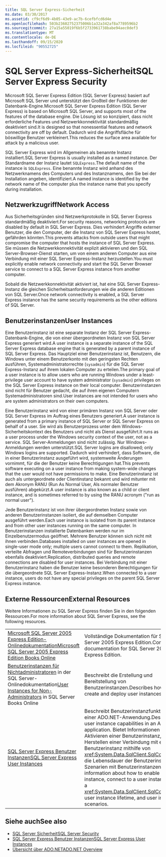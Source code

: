 ```yaml
---
title: SQL Server Express-Sicherheit
ms.date: 03/30/2017
ms.assetid: cf9cf6d9-4b05-43e9-ac7b-6cefbfcd6d4e
ms.openlocfilehash: 503b23602752375006b1a32a342af8a7789596b2
ms.sourcegitcommit: 27a15a55019f6b5f2733961738babe94aec0def3
ms.translationtype: MT
ms.contentlocale: de-DE
ms.lasthandoff: 09/15/2020
ms.locfileid: "90552725"
---
```

# <a name="sql-server-express-security"></a><span data-ttu-id="dfe1d-102">SQL Server Express-Sicherheit</span><span class="sxs-lookup"><span data-stu-id="dfe1d-102">SQL Server Express Security</span></span>
<span data-ttu-id="dfe1d-103">Microsoft SQL Server Express Edition (SQL Server Express) basiert auf Microsoft SQL Server und unterstützt den Großteil der Funktionen der Datenbank-Engine.</span><span class="sxs-lookup"><span data-stu-id="dfe1d-103">Microsoft SQL Server Express Edition (SQL Server Express) is based on Microsoft SQL Server, and supports most of the features of the database engine.</span></span> <span data-ttu-id="dfe1d-104">Die Lösung ist so konzipiert, dass nicht erforderliche Features und Netzwerkkonnektivität standardmäßig deaktiviert sind.</span><span class="sxs-lookup"><span data-stu-id="dfe1d-104">It is designed so that nonessential features and network connectivity are off by default.</span></span> <span data-ttu-id="dfe1d-105">Dadurch wird die Angriffsfläche für böswillige Benutzer verkleinert.</span><span class="sxs-lookup"><span data-stu-id="dfe1d-105">This reduces the surface area available for attack by a malicious user.</span></span>  
  
 <span data-ttu-id="dfe1d-106">SQL Server Express wird im Allgemeinen als benannte Instanz installiert.</span><span class="sxs-lookup"><span data-stu-id="dfe1d-106">SQL Server Express is usually installed as a named instance.</span></span> <span data-ttu-id="dfe1d-107">Der Standardname der Instanz lautet `SQLExpress`.</span><span class="sxs-lookup"><span data-stu-id="dfe1d-107">The default name of the instance is `SQLExpress`.</span></span> <span data-ttu-id="dfe1d-108">Eine benannte Instanz wird anhand des Netzwerknamens des Computers und des Instanznamens, den Sie bei der Installation angeben, identifiziert.</span><span class="sxs-lookup"><span data-stu-id="dfe1d-108">A named instance is identified by the network name of the computer plus the instance name that you specify during installation.</span></span>  
  
## <a name="network-access"></a><span data-ttu-id="dfe1d-109">Netzwerkzugriff</span><span class="sxs-lookup"><span data-stu-id="dfe1d-109">Network Access</span></span>  
 <span data-ttu-id="dfe1d-110">Aus Sicherheitsgründen sind Netzwerkprotokolle in SQL Server Express standardmäßig deaktiviert.</span><span class="sxs-lookup"><span data-stu-id="dfe1d-110">For security reasons, networking protocols are disabled by default in SQL Server Express.</span></span> <span data-ttu-id="dfe1d-111">Dies verhindert Angriffe externer Benutzer, die den Computer, der die Instanz von SQL Server Express hostet, gefährden könnten.</span><span class="sxs-lookup"><span data-stu-id="dfe1d-111">This prevents attacks from outside users that might compromise the computer that hosts the instance of SQL Server Express.</span></span> <span data-ttu-id="dfe1d-112">Sie müssen die Netzwerkkonnektivität explizit aktivieren und den SQL Server-Browser-Dienst starten, um von einem anderen Computer aus eine Verbindung mit einer SQL Server Express-Instanz herzustellen.</span><span class="sxs-lookup"><span data-stu-id="dfe1d-112">You must explicitly enable network connectivity and start the SQL Server Browser service to connect to a SQL Server Express instance from another computer.</span></span>  
  
 <span data-ttu-id="dfe1d-113">Sobald die Netzwerkkonnektivität aktiviert ist, hat eine SQL Server Express-Instanz die gleichen Sicherheitsanforderungen wie die anderen Editionen von SQL Server.</span><span class="sxs-lookup"><span data-stu-id="dfe1d-113">Once network connectivity is enabled, a SQL Server Express instance has the same security requirements as the other editions of SQL Server.</span></span>  
  
## <a name="user-instances"></a><span data-ttu-id="dfe1d-114">Benutzerinstanzen</span><span class="sxs-lookup"><span data-stu-id="dfe1d-114">User Instances</span></span>  
 <span data-ttu-id="dfe1d-115">Eine Benutzerinstanz ist eine separate Instanz der SQL Server Express-Datenbank-Engine, die von einer übergeordneten Instanz von SQL Server Express generiert wird.</span><span class="sxs-lookup"><span data-stu-id="dfe1d-115">A user instance is a separate instance of the SQL Server Express database engine that is generated by a parent instance of SQL Server Express.</span></span> <span data-ttu-id="dfe1d-116">Das Hauptziel einer Benutzerinstanz ist, Benutzern, die Windows unter einem Benutzerkonto mit den geringsten Rechten ausführen, Systemadministratorrechte (`sysadmin`) für die SQL Server Express-Instanz auf ihrem lokalen Computer zu erteilen.</span><span class="sxs-lookup"><span data-stu-id="dfe1d-116">The primary goal of a user instance is to allow users who are running Windows under a least-privilege user account to have system administrator (`sysadmin`) privileges on the SQL Server Express instance on their local computer.</span></span> <span data-ttu-id="dfe1d-117">Benutzerinstanzen sind nicht für Benutzer gedacht, die auf ihren eigenen Computern Systemadministratoren sind.</span><span class="sxs-lookup"><span data-stu-id="dfe1d-117">User instances are not intended for users who are system administrators on their own computers.</span></span>  
  
 <span data-ttu-id="dfe1d-118">Eine Benutzerinstanz wird von einer primären Instanz von SQL Server oder SQL Server Express im Auftrag eines Benutzers generiert.</span><span class="sxs-lookup"><span data-stu-id="dfe1d-118">A user instance is generated from a primary instance of SQL Server or SQL Server Express on behalf of a user.</span></span> <span data-ttu-id="dfe1d-119">Sie wird als Benutzerprozess unter dem Windows-Sicherheitskontext des Benutzers und nicht als Dienst ausgeführt.</span><span class="sxs-lookup"><span data-stu-id="dfe1d-119">It runs as a user process under the Windows security context of the user, not as a service.</span></span> <span data-ttu-id="dfe1d-120">SQL Server-Anmeldungen sind nicht zulässig. Nur Windows-Anmeldungen werden unterstützt.</span><span class="sxs-lookup"><span data-stu-id="dfe1d-120">SQL Server logins are disallowed; only Windows logins are supported.</span></span> <span data-ttu-id="dfe1d-121">Dadurch wird verhindert, dass Software, die in einer Benutzerinstanz ausgeführt wird, systemweite Änderungen vornimmt, für die der Benutzer keine Berechtigungen hat.</span><span class="sxs-lookup"><span data-stu-id="dfe1d-121">This prevents software executing on a user instance from making system-wide changes that the user would not have permissions to make.</span></span> <span data-ttu-id="dfe1d-122">Eine Benutzerinstanz ist auch als untergeordnete oder Clientinstanz bekannt und wird mitunter mit dem Akronym RANU (Run As Normal User, Als normaler Benutzer ausführen) abgekürzt.</span><span class="sxs-lookup"><span data-stu-id="dfe1d-122">A user instance is also known as a child or client instance, and is sometimes referred to by using the RANU acronym ("run as normal user").</span></span>  
  
 <span data-ttu-id="dfe1d-123">Jede Benutzerinstanz ist von ihrer übergeordneten Instanz sowie von anderen Benutzerinstanzen isoliert, die auf demselben Computer ausgeführt werden.</span><span class="sxs-lookup"><span data-stu-id="dfe1d-123">Each user instance is isolated from its parent instance and from other user instances running on the same computer.</span></span> <span data-ttu-id="dfe1d-124">In Benutzerinstanzen installierte Datenbanken werden nur im Einzelbenutzermodus geöffnet. Mehrere Benutzer können sich nicht mit ihnen verbinden.</span><span class="sxs-lookup"><span data-stu-id="dfe1d-124">Databases installed on user instances are opened in single-user mode only; multiple users cannot connect to them.</span></span> <span data-ttu-id="dfe1d-125">Replikation, verteilte Abfragen und Remoteverbindungen sind für Benutzerinstanzen ebenfalls deaktiviert.</span><span class="sxs-lookup"><span data-stu-id="dfe1d-125">Replication, distributed queries and remote connections are disabled for user instances.</span></span> <span data-ttu-id="dfe1d-126">Bei Verbindung mit einer Benutzerinstanz haben die Benutzer keine besonderen Berechtigungen für die übergeordnete SQL Server Express-Instanz.</span><span class="sxs-lookup"><span data-stu-id="dfe1d-126">When connected to a user instance, users do not have any special privileges on the parent SQL Server Express instance.</span></span>  
  
## <a name="external-resources"></a><span data-ttu-id="dfe1d-127">Externe Ressourcen</span><span class="sxs-lookup"><span data-stu-id="dfe1d-127">External Resources</span></span>  
 <span data-ttu-id="dfe1d-128">Weitere Informationen zu SQL Server Express finden Sie in den folgenden Ressourcen.</span><span class="sxs-lookup"><span data-stu-id="dfe1d-128">For more information about SQL Server Express, see the following resources.</span></span>  
  
|||  
|-|-|  
|<span data-ttu-id="dfe1d-129">[Microsoft SQL Server 2005 Express Edition-Onlinedokumentation](/previous-versions/sql/sql-server-2005/ms165706(v=sql.90))</span><span class="sxs-lookup"><span data-stu-id="dfe1d-129">[Microsoft SQL Server 2005 Express Edition Books Online](/previous-versions/sql/sql-server-2005/ms165706(v=sql.90))</span></span>|<span data-ttu-id="dfe1d-130">Vollständige Dokumentation für SQL Server 2005 Express Edition.</span><span class="sxs-lookup"><span data-stu-id="dfe1d-130">Complete documentation for SQL Server 2005 Express Edition.</span></span>|  
|<span data-ttu-id="dfe1d-131">[Benutzerinstanzen für Nichtadministratoren](/previous-versions/sql/sql-server-2008/ms143684(v=sql.100)) in der SQL Server-Onlinedokumentation</span><span class="sxs-lookup"><span data-stu-id="dfe1d-131">[User Instances for Non-Administrators](/previous-versions/sql/sql-server-2008/ms143684(v=sql.100)) in SQL Server Books Online</span></span>|<span data-ttu-id="dfe1d-132">Beschreibt die Erstellung und Bereitstellung von Benutzerinstanzen.</span><span class="sxs-lookup"><span data-stu-id="dfe1d-132">Describes how to create and deploy user instances.</span></span>|  
|[<span data-ttu-id="dfe1d-133">SQL Server Express Benutzer Instanzen</span><span class="sxs-lookup"><span data-stu-id="dfe1d-133">SQL Server Express User Instances</span></span>](sql-server-express-user-instances.md)|<span data-ttu-id="dfe1d-134">Beschreibt Benutzerinstanzfunktionen in einer ADO.NET-Anwendung.</span><span class="sxs-lookup"><span data-stu-id="dfe1d-134">Describes user instance capabilities in an ADO.NET application.</span></span> <span data-ttu-id="dfe1d-135">Bietet Informationen über das Aktivieren einer Benutzerinstanz, das Herstellen einer Verbindung mit einer Benutzerinstanz mithilfe von <xref:System.Data.SqlClient.SqlConnection>, die Lebensdauer der Benutzerinstanz und Szenarien mit Benutzerinstanzen.</span><span class="sxs-lookup"><span data-stu-id="dfe1d-135">Provides information about how to enable a user instance, connect to a user instance using a <xref:System.Data.SqlClient.SqlConnection>, user instance lifetime, and user instance scenarios.</span></span>|  
  
## <a name="see-also"></a><span data-ttu-id="dfe1d-136">Siehe auch</span><span class="sxs-lookup"><span data-stu-id="dfe1d-136">See also</span></span>

- [<span data-ttu-id="dfe1d-137">SQL Server Sicherheit</span><span class="sxs-lookup"><span data-stu-id="dfe1d-137">SQL Server Security</span></span>](sql-server-security.md)
- [<span data-ttu-id="dfe1d-138">SQL Server Express Benutzer Instanzen</span><span class="sxs-lookup"><span data-stu-id="dfe1d-138">SQL Server Express User Instances</span></span>](sql-server-express-user-instances.md)
- [<span data-ttu-id="dfe1d-139">Übersicht über ADO.NET</span><span class="sxs-lookup"><span data-stu-id="dfe1d-139">ADO.NET Overview</span></span>](../ado-net-overview.md)
